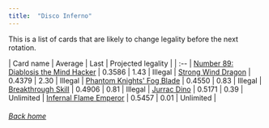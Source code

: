 ```yaml
---
title:  "Disco Inferno"
---
```


This is a list of cards that are likely to change legality before the next rotation.

| Card name | Average | Last | Projected legality |
| :-- |
[Number 89: Diablosis the Mind Hacker](https://db.ygoprodeck.com/card/?search=Number%2089:%20Diablosis%20the%20Mind%20Hacker) | 0.3586 | 1.43 | Illegal |
[Strong Wind Dragon](https://db.ygoprodeck.com/card/?search=Strong%20Wind%20Dragon) | 0.4379 | 2.30 | Illegal |
[Phantom Knights' Fog Blade](https://db.ygoprodeck.com/card/?search=Phantom%20Knights'%20Fog%20Blade) | 0.4550 | 0.83 | Illegal |
[Breakthrough Skill](https://db.ygoprodeck.com/card/?search=Breakthrough%20Skill) | 0.4906 | 0.81 | Illegal |
[Jurrac Dino](https://db.ygoprodeck.com/card/?search=Jurrac%20Dino) | 0.5171 | 0.39 | Unlimited |
[Infernal Flame Emperor](https://db.ygoprodeck.com/card/?search=Infernal%20Flame%20Emperor) | 0.5457 | 0.01 | Unlimited |

###### [Back home](index)